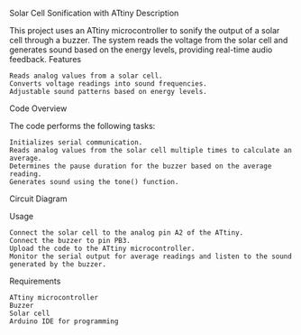 Solar Cell Sonification with ATtiny
Description

This project uses an ATtiny microcontroller to sonify the output of a solar cell through a buzzer. The system reads the voltage from the solar cell and generates sound based on the energy levels, providing real-time audio feedback.
Features

    Reads analog values from a solar cell.
    Converts voltage readings into sound frequencies.
    Adjustable sound patterns based on energy levels.

Code Overview

The code performs the following tasks:

    Initializes serial communication.
    Reads analog values from the solar cell multiple times to calculate an average.
    Determines the pause duration for the buzzer based on the average reading.
    Generates sound using the tone() function.

Circuit Diagram


Usage

    Connect the solar cell to the analog pin A2 of the ATtiny.
    Connect the buzzer to pin PB3.
    Upload the code to the ATtiny microcontroller.
    Monitor the serial output for average readings and listen to the sound generated by the buzzer.

Requirements

    ATtiny microcontroller
    Buzzer
    Solar cell
    Arduino IDE for programming


